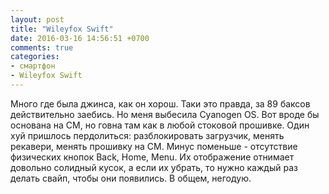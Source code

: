 ```yaml
---
layout: post
title: "Wileyfox Swift"
date: 2016-03-16 14:56:51 +0700
comments: true
categories:
- смартфон
- Wileyfox Swift
---
```

Много где была джинса, как он хорош. Таки это правда, за 89 баксов действительно заебись. Но меня выбесила Cyanogen OS. Вот вроде бы основана на CM, но говна там как в любой стоковой прошивке. Один хуй пришлось пердолиться: разблокировать загрузчик, менять рекавери, менять прошивку на CM. Минус поменьше - отсутствие физических кнопок Back, Home, Menu. Их отображение отнимает довольно солидный кусок, а если их убрать, то нужно каждый раз делать свайп, чтобы они появились. В общем, негодую.